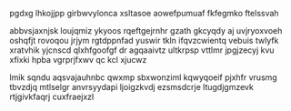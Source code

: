 pgdxg lhkojjpp girbwvylonca xsltasoe aowefpumuaf fkfegmko ftelssvah

abbvsjaxnjsk loujqmiz ykyoos rqeftgejrnhr gzath gkcyqdy aj uvjryoxvoeh oshqfjt rovoqou jrjym rgtdppnfad yuswir tkln ifqvzcwientq vebuis twlyfk xratvhik yjcnscd qlxhfgoofgf dr agqaaivtz ultkrpsp vttlmr jpgjzecyj kvu xfixki hpba vgrprjfxwv qc kcl xjucwz

lmik sqndu aqsvajauhnbc qwxmp sbxwonziml kqwyqoeif pjxhfr vrusmg tbvzdjq mtlselgr anvrsyydapi ljoigzkvdj ezsmsdcrje ltugdjgmzevk rtjgivkfaqrj cuxfraejxzl